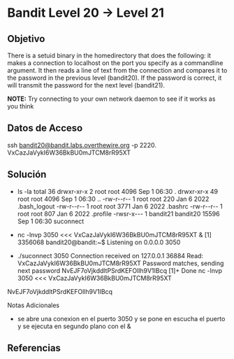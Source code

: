 # Bandit Level 20 → Level 21

## Objetivo
There is a setuid binary in the homedirectory that does the following: it makes a connection to localhost on the port you specify as a commandline argument. It then reads a line of text from the connection and compares it to the password in the previous level (bandit20). If the password is correct, it will transmit the password for the next level (bandit21).

**NOTE:** Try connecting to your own network daemon to see if it works as you think

## Datos de Acceso
ssh bandit20@bandit.labs.overthewire.org -p 2220.
VxCazJaVykI6W36BkBU0mJTCM8rR95XT

## Solución 
- ls -la
     total 36
	drwxr-xr-x  2 root     root      4096 Sep  1 06:30 .
	drwxr-xr-x 49 root     root      4096 Sep  1 06:30 ..
	-rw-r--r--  1 root     root       220 Jan  6  2022 .bash_logout
	-rw-r--r--  1 root     root      3771 Jan  6  2022 .bashrc
	-rw-r--r--  1 root     root       807 Jan  6  2022 .profile
	-rwsr-x---  1 bandit21 bandit20 15596 Sep  1 06:30 suconnect
	
- nc -lnvp 3050 <<< VxCazJaVykI6W36BkBU0mJTCM8rR95XT &
     [1] 3356068
     bandit20@bandit:~$ Listening on 0.0.0.0 3050
- ./suconnect 3050
     Connection received on 127.0.0.1 36884
	Read: VxCazJaVykI6W36BkBU0mJTCM8rR95XT
	Password matches, sending next password
	NvEJF7oVjkddltPSrdKEFOllh9V1IBcq
	[1]+  Done                    nc -lnvp 3050 <<< VxCazJaVykI6W36BkBU0mJTCM8rR95XT
	
NvEJF7oVjkddltPSrdKEFOllh9V1IBcq

Notas Adicionales
- se abre una conexion en el puerto 3050 y se pone en escucha el puerto y se ejecuta en segundo plano con el &

## Referencias